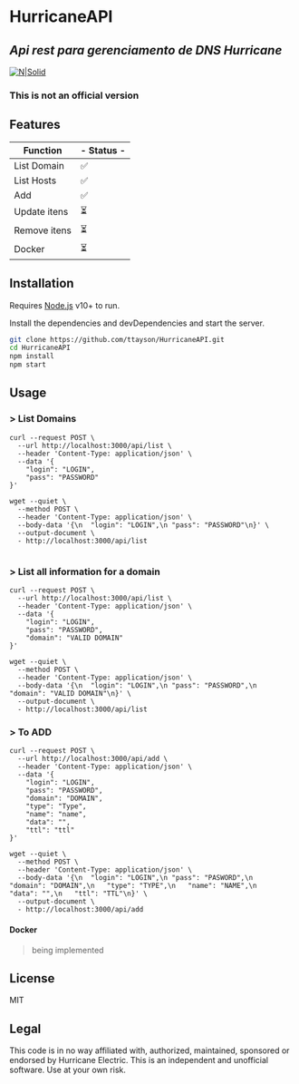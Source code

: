 # HurricaneAPI
## _Api rest para gerenciamento de DNS Hurricane_

[![N|Solid](https://dns.he.net/include/images/helogo.gif)](https://dns.he.net/)
### This is not an official version


## Features

| Function | - Status -|
| ------ | ------ |
| List Domain | ✅ |
| List Hosts | ✅ |
| Add | ✅|
| Update itens | ⏳|
| Remove itens | ⏳ |
| Docker | ⏳|


## Installation

Requires [Node.js](https://nodejs.org/) v10+ to run.

Install the dependencies and devDependencies and start the server.

```sh
git clone https://github.com/ttayson/HurricaneAPI.git
cd HurricaneAPI
npm install 
npm start
```

## Usage
### > List Domains
```curl
curl --request POST \
  --url http://localhost:3000/api/list \
  --header 'Content-Type: application/json' \
  --data '{
	"login": "LOGIN",
	"pass": "PASSWORD"
}'
```
```wget
wget --quiet \
  --method POST \
  --header 'Content-Type: application/json' \
  --body-data '{\n	"login": "LOGIN",\n	"pass": "PASSWORD"\n}' \
  --output-document \
  - http://localhost:3000/api/list
 
 ```



### > List all information for a domain

```curl
curl --request POST \
  --url http://localhost:3000/api/list \
  --header 'Content-Type: application/json' \
  --data '{
	"login": "LOGIN",
	"pass": "PASSWORD",
	"domain": "VALID DOMAIN"
}'
```

```wget
wget --quiet \
  --method POST \
  --header 'Content-Type: application/json' \
  --body-data '{\n	"login": "LOGIN",\n	"pass": "PASSWORD",\n	"domain": "VALID DOMAIN"\n}' \
  --output-document \
  - http://localhost:3000/api/list
```
### > To ADD

```curl
curl --request POST \
  --url http://localhost:3000/api/add \
  --header 'Content-Type: application/json' \
  --data '{
	"login": "LOGIN",
	"pass": "PASSWORD",
	"domain": "DOMAIN",
	"type": "Type",
	"name": "name",
	"data": "",
	"ttl": "ttl"
}'
```
```wget
wget --quiet \
  --method POST \
  --header 'Content-Type: application/json' \
  --body-data '{\n	"login": "LOGIN",\n	"pass": "PASWORD",\n	"domain": "DOMAIN",\n	"type": "TYPE",\n	"name": "NAME",\n	"data": "",\n	"ttl": "TTL"\n}' \
  --output-document \
  - http://localhost:3000/api/add
```

#### Docker

> being implemented

## License

MIT


## Legal
This code is in no way affiliated with, authorized, maintained, sponsored or endorsed by Hurricane Electric. This is an independent and unofficial software. Use at your own risk.
